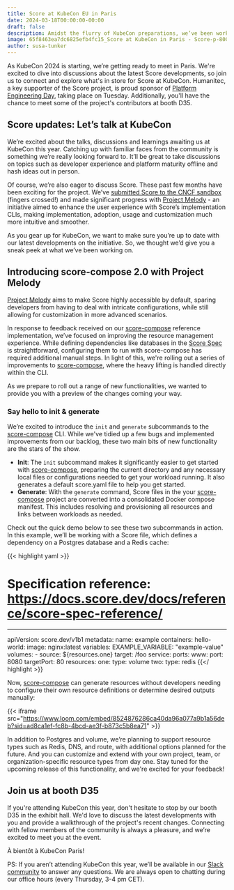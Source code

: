 ```yaml
---
title: Score at KubeCon EU in Paris
date: 2024-03-18T00:00:00-00:00
draft: false
description: Amidst the flurry of KubeCon preparations, we’ve been working on some exciting updates for Score. Learn more about our latest developments on Project Melody and drop by at our booth to say hi in Paris!
image: 65f8463ea7dc6825efb4fc15_Score at KubeCon in Paris - Score-p-800.jpg
author: susa-tunker
---
```


As KubeCon 2024 is starting, we’re getting ready to meet in Paris. We're excited to dive into discussions about the latest Score developments, so join us to connect and explore what's in store for Score at KubeCon. Humanitec, a key supporter of the Score project, is  proud sponsor of [Platform Engineering Day](https://events.linuxfoundation.org/kubecon-cloudnativecon-europe/co-located-events/platform-engineering-day/), taking place on Tuesday. Additionally, you'll have the chance to meet some of the project's contributors at booth D35.

## Score updates: Let’s talk at KubeCon

We’re excited about the talks, discussions and learnings awaiting us at KubeCon this year. Catching up with familiar faces from the community is something we’re really looking forward to. It’ll be great to take discussions on topics such as developer experience and platform maturity offline and hash ideas out in person.

Of course, we’re also eager to discuss Score. These past few months have been exciting for the project. We’ve [submitted Score to the CNCF sandbox](https://github.com/cncf/sandbox/issues/79) (fingers crossed!) and made significant progress with [Project Melody](https://score.dev/blog/project-melody) - an initiative aimed to enhance the user experience with Score’s implementation CLIs, making implementation, adoption, usage and customization much more intuitive and smoother. 

As you gear up for KubeCon, we want to make sure you’re up to date with our latest developments on the initiative. So, we thought we’d give you a sneak peek at what we’ve been working on.

## Introducing score-compose 2.0 with Project Melody

[Project Melody](https://score.dev/blog/project-melody) aims to make Score highly accessible by default, sparing developers from having to deal with intricate configurations, while still allowing for customization in more advanced scenarios.

In response to feedback received on our [score-compose](https://github.com/score-spec/score-compose) reference implementation, we’ve focused on improving the resource management experience. While defining dependencies like databases in the [Score Spec](https://github.com/score-spec/spec) is straightforward, configuring them to run with score-compose has required additional manual steps. In light of this, we're rolling out a series of improvements to [score-compose](https://github.com/score-spec/score-compose), where the heavy lifting is handled directly within the CLI.

As we prepare to roll out a range of new functionalities, we wanted to provide you with a preview of the changes coming your way.

### Say hello to init & generate

We’re excited to introduce the `init` and `generate` subcommands to the [score-compose](https://github.com/score-spec/score-compose) CLI. While we've tidied up a few bugs and implemented improvements from our backlog, these two main bits of new functionality are the stars of the show.

* **Init**: The `init` subcommand makes it significantly easier to get started with [score-compose](https://github.com/score-spec/score-compose), preparing the current directory and any necessary local files or configurations needed to get your workload running. It also generates a default score.yaml file to help you get started.
* **Generate**: With the `generate` command, Score files in the your [score-compose](https://github.com/score-spec/score-compose) project are converted into a consolidated Docker compose manifest. This includes resolving and provisioning all resources and links between workloads as needed.

Check out the quick demo below to see these two subcommands in action. In this example, we’ll be working with a Score file, which defines a dependency on a Postgres database and a Redis cache:


{{< highlight yaml >}}
# Specification reference: https://docs.score.dev/docs/reference/score-spec-reference/
---
apiVersion: score.dev/v1b1
metadata:
  name: example
containers:
  hello-world:
    image: nginx:latest
    variables:
      EXAMPLE_VARIABLE: "example-value"
      volumes:
        - source: ${resources.one}
          target: /foo
service:
  ports:
    www:
      port: 8080
      targetPort: 80
resources:
  one:
    type: volume
  two:
    type: redis
{{</ highlight >}}
‍

Now, [score-compose](https://github.com/score-spec/score-compose) can generate resources without developers needing to configure their own resource definitions or determine desired outputs manually:

{{< iframe src="https://www.loom.com/embed/8524876286ca40da96a077a9b1a56deb?sid=ad8ca1ef-fc8b-4bcd-ae3f-b873c5b8ea71" >}}

In addition to Postgres and volume, we’re planning to support resource types such as Redis, DNS, and route, with additional options planned for the future. And you can customize and extend with your own project, team, or organization-specific resource types from day one. Stay tuned for the upcoming release of this functionality, and we're excited for your feedback!

## Join us at booth D35

If you're attending KubeCon this year, don't hesitate to stop by our booth D35 in the exhibit hall. We'd love to discuss the latest developments with you and provide a walkthrough of the project's recent changes. Connecting with fellow members of the community is always a pleasure, and we’re excited to meet you at the event.

À bientôt à KubeCon Paris!

PS: If you aren’t attending KubeCon this year, we’ll be available in our [Slack community](https://join.slack.com/t/scorecommunity/shared_invite/zt-2a0x563j7-i1vZOK2Yg2o4TwCM1irIuA) to answer any questions. We are always open to chatting during our office hours (every Thursday, 3-4 pm CET).